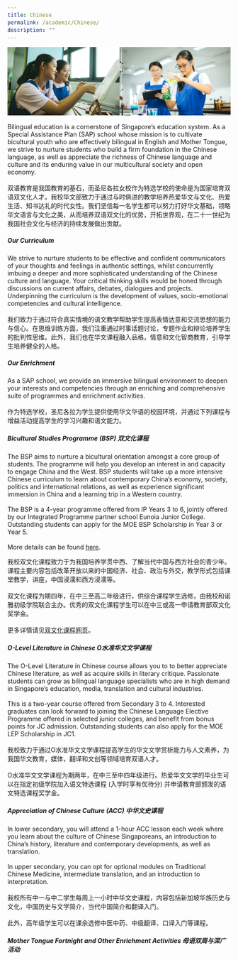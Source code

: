 ```yaml
---
title: Chinese
permalink: /academic/Chinese/
description: ""
---
```

![](/images/01%20Banner%20Photos/02%20subpage%20academic.jpg)

Bilingual education is a cornerstone of Singapore’s education system. As a Special Assistance Plan (SAP) school whose mission is to cultivate bicultural youth who are effectively bilingual in English and Mother Tongue, we strive to nurture students who build a firm foundation in the Chinese language, as well as appreciate the richness of Chinese language and culture and its enduring value in our multicultural society and open economy.<br><br>双语教育是我国教育的基石，而圣尼各拉女校作为特选学校的使命是为国家培育双语双文化人才。我校华文部致力于通过与时俱进的教学培养热爱华文与文化、热爱生活、知书达礼的时代女性。我们坚信每一名学生都可以努力打好华文基础，领略华文语言与文化之美，从而培养双语双文化的优势，开拓世界观，在二十一世纪为我国社会文化与经济的持续发展做出贡献。  

##### **Our Curriculum**
We strive to nurture students to be effective and confident communicators of your thoughts and feelings in authentic settings, whilst concurrently imbuing a deeper and more sophisticated understanding of the Chinese culture and language. Your critical thinking skills would be honed through discussions on current affairs, debates, dialogues and projects. Underpinning the curriculum is the development of values, socio-emotional competencies and cultural intelligence.<br><br>我们致力于通过符合真实情境的语文教学帮助学生提高表情达意和交流思想的能力与信心。在思维训练方面，我们注重通过时事话题讨论，专题作业和辩论培养学生的批判性思维。此外，我们也在华文课程融入品格，情意和文化智商教育，引导学生培养健全的人格。

##### **Our Enrichment**
As a SAP school, we provide an immersive bilingual environment to deepen your interests and competencies through an enriching and comprehensive suite of programmes and enrichment activities.<br><br>作为特选学校，圣尼各拉为学生提供使用华文华语的校园环境，并通过下列课程与增益活动提高学生的学习兴趣和语文能力。

##### **Bicultural Studies Programme (BSP) 双文化课程**
The BSP aims to nurture a bicultural orientation amongst a core group of students. The programme will help you develop an interest in and capacity to engage China and the West. BSP students will take up a more intensive Chinese curriculum to learn about contemporary China’s economy, society, politics and international relations, as well as experience significant immersion in China and a learning trip in a Western country.<br><br>The BSP is a 4-year programme offered from IP Years 3 to 6, jointly offered by our Integrated Programme partner school Eunoia Junior College. Outstanding students can apply for the MOE BSP Scholarship in Year 3 or Year 5.<br><br>More details can be found [here](/flagship-programmes/talent-development/bicultural-studies-programme/).

我校双文化课程致力于为我国培养学贯中西、了解当代中国与西方社会的青少年。课程主要内容包括改革开放以来的中国经济、社会、政治与外交，教学形式包括课堂教学，讲座，中国浸濡和西方浸濡等。<br><br>双文化课程为期四年，在中三至高二年级进行，供综合课程学生选修，由我校和诺雅初级学院联合主办。优秀的双文化课程学生可以在中三或高一申请教育部双文化奖学金。<br><br>更多详情请见[双文化课程网页](/flagship-programmes/talent-development/bicultural-studies-programme/)。

##### **O-Level Literature in Chinese O水准华文文学课程**
The O-Level Literature in Chinese course allows you to to better appreciate Chinese literature, as well as acquire skills in literary critique. Passionate students can grow as bilingual language specialists who are in high demand in Singapore’s education, media, translation and cultural industries.<br><br>This is a two-year course offered from Secondary 3 to 4. Interested graduates can look forward to joining the Chinese Language Elective Programme offered in selected junior colleges, and benefit from bonus points for JC admission. Outstanding students can also apply for the MOE LEP Scholarship in JC1.<br><br>我校致力于通过O水准华文文学课程提高学生的华文文学赏析能力与人文素养，为我国华文教育，媒体，翻译和文创等领域培育双语人才。<br><br>O水准华文文学课程为期两年，在中三至中四年级进行。热爱华文文学的毕业生可以在指定初级学院加入语文特选课程 (入学时享有优待分) 并申请教育部颁发的语文特选课程奖学金。

##### **Appreciation of Chinese Culture (ACC) 中华文史课程**
In lower secondary, you will attend a 1-hour ACC lesson each week where you learn about the culture of Chinese Singaporeans, an introduction to China’s history, literature and contemporary developments, as well as translation.<br><br>In upper secondary, you can opt for optional modules on Traditional Chinese Medicine, intermediate translation, and an introduction to interpretation.<br><br>我校所有中一与中二学生每周上一小时中华文史课程，内容包括新加坡华族历史与文化，中国历史与文学简介，当代中国简介和翻译入门。<br><br>此外，高年级学生可以在课余选修中医中药、中级翻译、口译入门等课程。

##### **Mother Tongue Fortnight and Other Enrichment Activities 母语双周与深广活动**